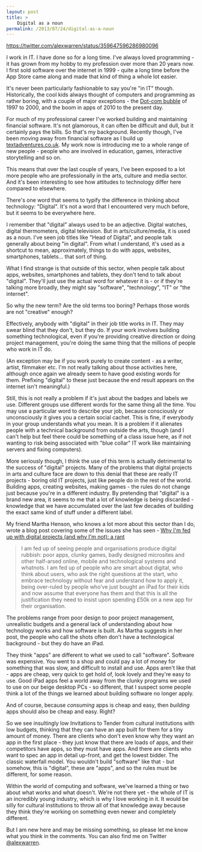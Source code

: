 ```yaml
---
layout: post
title: >
    Digital as a noun
permalink: /2013/07/24/digital-as-a-noun
---
```

https://twitter.com/alexwarren/status/359647596286980096

I work in IT. I have done so for a long time. I've always loved programming - it has grown from my hobby to my profession over more than 20 years now. I first sold software over the internet in 1999 - quite a long time before the App Store came along and made that kind of thing a whole lot easier.

It's never been particularly fashionable to say you're "in IT" though. Historically, the cool kids always thought of computers and programming as rather boring, with a couple of major exceptions - the <a href="http://en.wikipedia.org/wiki/Dot-com_bubble">Dot-com bubble</a> of 1997 to 2000, and the boom in apps of 2010 to the present day.

For much of my professional career I've worked building and maintaining financial software. It's not glamorous, it can often be difficult and dull, but it certainly pays the bills. So that's my background. Recently though, I've been moving away from financial software as I build up <a href="http://textadventures.co.uk/">textadventures.co.uk</a>. My work now is introducing me to a whole range of new people - people who are involved in education, games, interactive storytelling and so on.

This means that over the last couple of years, I've been exposed to a lot more people who are professionally in the arts, culture and media sector. And it's been interesting to see how attitudes to technology differ here compared to elsewhere.

There's one word that seems to typify the difference in thinking about technology: "Digital". It's not a word that I encountered very much before, but it seems to be everywhere here.

I remember that "digital" always used to be an adjective. Digital watches, digital thermometers, digital television. But in arts/culture/media, it is used as a noun. I've seen job titles like "Head of Digital", and people talk generally about being "in digital". From what I understand, it's used as a shortcut to mean, approximately, things to do with apps, websites, smartphones, tablets... that sort of thing.

What I find strange is that outside of this sector, when people talk about apps, websites, smartphones and tablets, they don't tend to talk about "digital". They'll just use the actual word for whatever it is - or if they're talking more broadly, they might say "software", "technology", "IT" or "the internet".

So why the new term? Are the old terms too boring? Perhaps those words are not "creative" enough?

Effectively, anybody with "digital" in their job title works in IT. They may swear blind that they don't, but they do. If your work involves building something technological, even if you're providing creative direction or doing project management, you're doing the same thing that the millions of people who work in IT do.

(An exception may be if you work purely to create content - as a writer, artist, filmmaker etc. I'm not really talking about those activities here, although once again we already seem to have good existing words for them. Prefixing "digital" to these just because the end result appears on the internet isn't meaningful.)

Still, this is not really a problem if it's just about the badges and labels we use. Different groups use different words for the same thing all the time. You may use a particular word to describe your job, because consciously or unconsciously it gives you a certain social cachet. This is fine, if everybody in your group understands what you mean. It is a problem if it alienates people with a technical background from outside the arts, though (and I can't help but feel there could be something of a class issue here, as if not wanting to risk being associated with "blue collar" IT work like maintaining servers and fixing computers).

More seriously though, I think the use of this term is actually detrimental to the success of "digital" projects. Many of the problems that digital projects in arts and culture face are down to this denial that these are really IT projects - boring old IT projects, just like people do in the rest of the world. Building apps, creating websites, making games - the rules do not change just because you're in a different industry. By pretending that "digital" is a brand new area, it seems to me that a lot of knowledge is being discarded - knowledge that we have accumulated over the last few decades of building the exact same kind of stuff under a different label.

My friend Martha Henson, who knows a lot more about this sector than I do, wrote a blog post covering some of the issues she has seen - <a href="http://marthasadie.wordpress.com/2013/07/23/why-im-fed-up-with-digital-projects-and-why-im-not-a-rant/">Why I'm fed up with digital projects (and why I'm not): a rant</a>
<blockquote>I am fed up of seeing people and organisations produce digital rubbish: poor apps, clunky games, badly designed microsites and other half-arsed online, mobile and technological systems and whatnots. I am fed up of people who are smart about digital, who think about users, who ask the right questions at the start, who embrace technology without fear and understand how to apply it, being over-ruled by people who’ve just bought an iPad for their kids and now assume that everyone has them and that this is all the justification they need to insist upon spending £50k on a new app for their organisation.</blockquote>
The problems range from poor design to poor project management, unrealistic budgets and a general lack of understanding about how technology works and how software is built. As Martha suggests in her post, the people who call the shots often don't have a technological background - but they do have an iPad.

They think "apps" are different to what we used to call "software". Software was expensive. You went to a shop and could pay a lot of money for something that was slow, and difficult to install and use. Apps aren't like that - apps are cheap, very quick to get hold of, look lovely and they're easy to use. Good iPad apps feel a world away from the clunky programs we used to use on our beige desktop PCs - so different, that I suspect some people think a lot of the things we learned about building software no longer apply.

And of course, because <em>consuming</em> apps is cheap and easy, then <em>building</em> apps should also be cheap and easy. Right?

So we see insultingly low Invitations to Tender from cultural institutions with low budgets, thinking that they can have an app built for them for a tiny amount of money. There are clients who don't even know why they want an app in the first place - they just know that there are loads of apps, and their competitors have apps, so they must have apps. And there are clients who want to spec an app in detail up-front, and get the lowest bidder. The classic waterfall model. You wouldn't build "software" like that - but somehow, this is "digital", these are "apps", and so the rules must be different, for some reason.

Within the world of computing and software, we've learned a thing or two about what works and what doesn't. We're not there yet - the whole of IT is an incredibly young industry, which is why I love working in it. It would be silly for cultural institutions to throw all of that knowledge away because they think they're working on something even newer and completely different.

But I am new here and may be missing something, so please let me know what you think in the comments. You can also find me on Twitter <a href="https://twitter.com/alexwarren/">@alexwarren</a>.